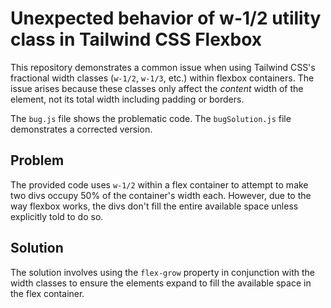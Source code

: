 # Unexpected behavior of w-1/2 utility class in Tailwind CSS Flexbox
This repository demonstrates a common issue when using Tailwind CSS's fractional width classes (`w-1/2`, `w-1/3`, etc.) within flexbox containers.  The issue arises because these classes only affect the *content* width of the element, not its total width including padding or borders.

The `bug.js` file shows the problematic code.  The `bugSolution.js` file demonstrates a corrected version.

## Problem
The provided code uses `w-1/2` within a flex container to attempt to make two divs occupy 50% of the container's width each. However, due to the way flexbox works, the divs don't fill the entire available space unless explicitly told to do so.

## Solution
The solution involves using the `flex-grow` property in conjunction with the width classes to ensure the elements expand to fill the available space in the flex container.